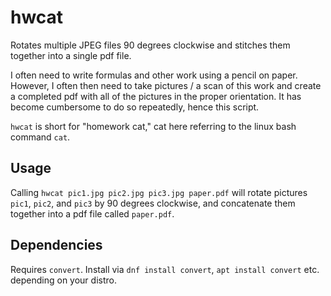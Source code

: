 # hwcat
Rotates multiple JPEG files 90 degrees clockwise and stitches them together into a single pdf file.

I often need to write formulas and other work using a pencil on paper. However, I often then need to take pictures / a scan of this work and create a completed pdf with all of the pictures in the proper orientation. It has become cumbersome to do so repeatedly, hence this script.

`hwcat` is short for "homework cat," cat here referring to the linux bash command `cat`.

## Usage
Calling `hwcat pic1.jpg pic2.jpg pic3.jpg paper.pdf` will rotate pictures `pic1`, `pic2`, and `pic3` by 90 degrees clockwise, and concatenate them together into a pdf file called `paper.pdf`.

## Dependencies
Requires `convert`. Install via `dnf install convert`, `apt install convert` etc. depending on your distro.
